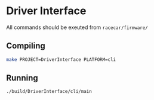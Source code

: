 # Driver Interface

All commands should be exeuted from `racecar/firmware/`

## Compiling

```bash
make PROJECT=DriverInterface PLATFORM=cli
```

## Running

```bash
./build/DriverInterface/cli/main
```
